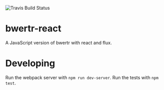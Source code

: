 ![Travis Build Status](https://travis-ci.org/nilswloka/bwertr-react.svg)

# bwertr-react
A JavaScript version of bwertr with react and flux.

# Developing
Run the webpack server with `npm run dev-server`. Run the tests with `npm test`.
